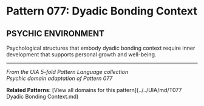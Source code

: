 # Pattern 077: Dyadic Bonding Context

## PSYCHIC ENVIRONMENT

Psychological structures that embody dyadic bonding context require inner development that supports personal growth and well-being.

---

*From the UIA 5-fold Pattern Language collection*  
*Psychic domain adaptation of Pattern 077*

**Related Patterns**: [View all domains for this pattern](../../UIA/md/T077 Dyadic Bonding Context.md)